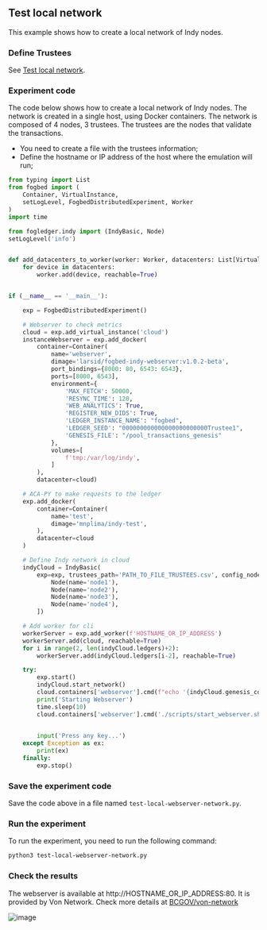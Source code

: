 ## Test local network

This example shows how to create a local network of Indy nodes.

### Define Trustees

See [Test local network](./test-local-network.md).



### Experiment code

The code below shows how to create a local network of Indy nodes. The network is created in a single host, using Docker containers. The network is composed of 4 nodes, 3 trustees. The trustees are the nodes that validate the transactions. 

- You need to create a file with the trustees information;
- Define the hostname or IP address of the host where the emulation will run;

```py
from typing import List
from fogbed import (
    Container, VirtualInstance,
    setLogLevel, FogbedDistributedExperiment, Worker
)
import time

from fogledger.indy import (IndyBasic, Node)
setLogLevel('info')


def add_datacenters_to_worker(worker: Worker, datacenters: List[VirtualInstance]):
    for device in datacenters:
        worker.add(device, reachable=True)


if (__name__ == '__main__'):

    exp = FogbedDistributedExperiment()

    # Webserver to check metrics
    cloud = exp.add_virtual_instance('cloud')
    instanceWebserver = exp.add_docker(
        container=Container(
            name='webserver',
            dimage='larsid/fogbed-indy-webserver:v1.0.2-beta',
            port_bindings={8000: 80, 6543: 6543},
            ports=[8000, 6543],
            environment={
                'MAX_FETCH': 50000,
                'RESYNC_TIME': 120,
                'WEB_ANALYTICS': True,
                'REGISTER_NEW_DIDS': True,
                'LEDGER_INSTANCE_NAME': "fogbed",
                'LEDGER_SEED': "000000000000000000000000Trustee1",
                'GENESIS_FILE': "/pool_transactions_genesis"
            },
            volumes=[
                f'tmp:/var/log/indy',
            ]
        ),
        datacenter=cloud)

    # ACA-PY to make requests to the ledger
    exp.add_docker(
        container=Container(
            name='test',
            dimage='mnplima/indy-test',
        ),
        datacenter=cloud
    )

    # Define Indy network in cloud
    indyCloud = IndyBasic(
        exp=exp, trustees_path='PATH_TO_FILE_TRUSTEES.csv', config_nodes=[
            Node(name='node1'),
            Node(name='node2'),
            Node(name='node3'),
            Node(name='node4'),
        ])

    # Add worker for cli
    workerServer = exp.add_worker(f'HOSTNAME_OR_IP_ADDRESS')
    workerServer.add(cloud, reachable=True)
    for i in range(2, len(indyCloud.ledgers)+2):
        workerServer.add(indyCloud.ledgers[i-2], reachable=True)

    try:
        exp.start()
        indyCloud.start_network()
        cloud.containers['webserver'].cmd(f"echo '{indyCloud.genesis_content}' > /pool_transactions_genesis")
        print('Starting Webserver')
        time.sleep(10)
        cloud.containers['webserver'].cmd('./scripts/start_webserver.sh > output.log 2>&1 &')

        
        input('Press any key...')
    except Exception as ex:
        print(ex)
    finally:
        exp.stop()

```

### Save the experiment code

Save the code above in a file named `test-local-webserver-network.py`.

### Run the experiment

To run the experiment, you need to run the following command:

```bash
python3 test-local-webserver-network.py
```

### Check the results

The webserver is available at http://HOSTNAME_OR_IP_ADDRESS:80. It is provided by Von Network. Check more details at [BCGOV/von-network](https://github.com/bcgov/von-network)

![image](https://github.com/larsid/FogLedger/assets/32804625/270af4d9-1790-4c49-9571-590574751dd5)
